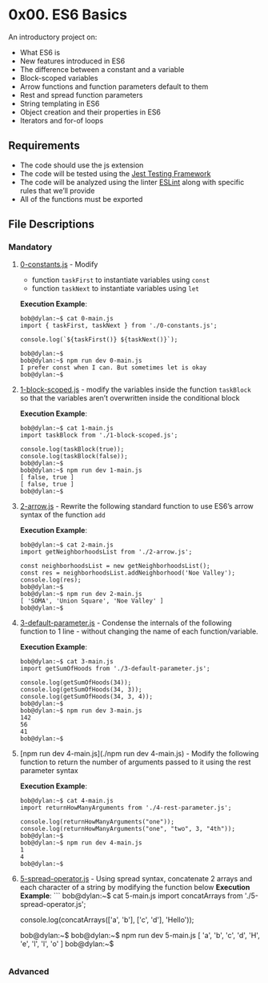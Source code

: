 # 0x00. ES6 Basics
An introductory project on:

- What ES6 is
- New features introduced in ES6
- The difference between a constant and a variable
- Block-scoped variables
- Arrow functions and function parameters default to them
- Rest and spread function parameters
- String templating in ES6
- Object creation and their properties in ES6
- Iterators and for-of loops

## Requirements
- The code should use the js extension
- The code will be tested using the [Jest Testing Framework](https://jestjs.io/)
- The code will be analyzed using the linter [ESLint](https://eslint.org/) along with specific rules that we’ll provide
- All of the functions must be exported

## File Descriptions
### Mandatory

1. [0-constants.js](./0-constants.js) - Modify
	- function `taskFirst` to instantiate variables using `const`
	- function `taskNext` to instantiate variables using `let`
	
	**Execution Example**:
	```
	bob@dylan:~$ cat 0-main.js
	import { taskFirst, taskNext } from './0-constants.js';

	console.log(`${taskFirst()} ${taskNext()}`);

	bob@dylan:~$ 
	bob@dylan:~$ npm run dev 0-main.js 
	I prefer const when I can. But sometimes let is okay
	bob@dylan:~$ 
	```
2. [1-block-scoped.js](./1-block-scoped.js) - modify the variables inside the function `taskBlock` so that the variables aren’t overwritten inside the conditional block

	**Execution Example**:
	```
	bob@dylan:~$ cat 1-main.js
	import taskBlock from './1-block-scoped.js';

	console.log(taskBlock(true));
	console.log(taskBlock(false));
	bob@dylan:~$
	bob@dylan:~$ npm run dev 1-main.js 
	[ false, true ]
	[ false, true ]
	bob@dylan:~$
	```
3. [2-arrow.js](./2-arrow.js) - Rewrite the following standard function to use ES6’s arrow syntax of the function `add`
	
 	**Execution Example**:
	```
	bob@dylan:~$ cat 2-main.js
	import getNeighborhoodsList from './2-arrow.js';

	const neighborhoodsList = new getNeighborhoodsList();
	const res = neighborhoodsList.addNeighborhood('Noe Valley');
	console.log(res);
	bob@dylan:~$
	bob@dylan:~$ npm run dev 2-main.js 
	[ 'SOMA', 'Union Square', 'Noe Valley' ]
	bob@dylan:~$
	```

4. [3-default-parameter.js](./3-default-parameter.js) - Condense the internals of the following function to 1 line - without changing the name of each function/variable.
	
 	**Execution Example**:
	```
	bob@dylan:~$ cat 3-main.js
	import getSumOfHoods from './3-default-parameter.js';

	console.log(getSumOfHoods(34));
	console.log(getSumOfHoods(34, 3));
	console.log(getSumOfHoods(34, 3, 4));
	bob@dylan:~$
	bob@dylan:~$ npm run dev 3-main.js 
	142
	56
	41
	bob@dylan:~$
	```
5. [npm run dev 4-main.js](./npm run dev 4-main.js) - Modify the following function to return the number of arguments passed to it using the rest parameter syntax
	
 	**Execution Example**:
	```
	bob@dylan:~$ cat 4-main.js
	import returnHowManyArguments from './4-rest-parameter.js';

	console.log(returnHowManyArguments("one"));
	console.log(returnHowManyArguments("one", "two", 3, "4th"));
	bob@dylan:~$
	bob@dylan:~$ npm run dev 4-main.js 
	1
	4
	bob@dylan:~$
	```
6. [5-spread-operator.js](5-spread-operator.js) - Using spread syntax, concatenate 2 arrays and each character of a string by modifying the function below
        **Execution Example**:
        ```
	bob@dylan:~$ cat 5-main.js
	import concatArrays from './5-spread-operator.js';

	console.log(concatArrays(['a', 'b'], ['c', 'd'], 'Hello'));

	bob@dylan:~$
	bob@dylan:~$ npm run dev 5-main.js 
	[
	  'a', 'b', 'c',
	  'd', 'H', 'e',
	  'l', 'l', 'o'
	]
	bob@dylan:~$
	```

### Advanced
